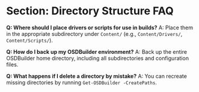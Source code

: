# Section: Directory Structure FAQ

**Q: Where should I place drivers or scripts for use in builds?**
A: Place them in the appropriate subdirectory under `Content/` (e.g., `Content/Drivers/`, `Content/Scripts/`).

**Q: How do I back up my OSDBuilder environment?**
A: Back up the entire OSDBuilder home directory, including all subdirectories and configuration files.

**Q: What happens if I delete a directory by mistake?**
A: You can recreate missing directories by running `Get-OSDBuilder -CreatePaths`.
